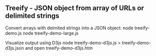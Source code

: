 ## Treeify - JSON object from array of URLs or delimited strings 

Convert arrays with delmited strings into a JSON object:
 node treeify-demo.js
 node treeify-demo-large.js

Visualize output using D3js
 node treeify-demo-d3js.js > treeify-demo-d3js.json
and open treeify-demo-d3js.htm

